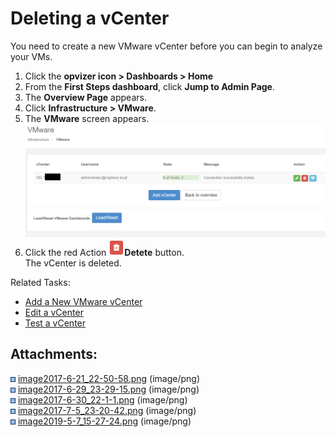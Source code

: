 # Deleting a vCenter

You need to create a new VMware vCenter before you can begin to analyze
your VMs.

1.  Click the **opvizer icon \> Dashboards \> Home**
2.  From the **First Steps dashboard**, click **Jump to Admin Page**.
3.  The **Overview Page** appears.
4.  Click **Infrastructure \> VMware**.
5.  The **VMware** screen appears.  
    ![](attachments/84027265/898531409.png?height=250)
6.  Click the red Action
    ![](attachments/84027265/84027306.png)**Detete** button.  
    The vCenter is deleted.

Related Tasks:

  - [Add a New VMware
    vCenter](https://opvizor.atlassian.net/wiki/spaces/OPVPA/pages/84026819/Adding+a+New+VMware+vCenter)
  - [Edit a
    vCenter](https://opvizor.atlassian.net/wiki/spaces/OPVPA/pages/84026929/Editing+a+vCenter)
  - [Test a
    vCenter](https://opvizor.atlassian.net/wiki/spaces/OPVPA/pages/84027110/Testing+a+vCenter)

<div class="pageSectionHeader">

## Attachments:

</div>

<div class="greybox" data-align="left">

![](images/icons/bullet_blue.gif)
[image2017-6-21\_22-50-58.png](attachments/84027265/84027277.png)
(image/png)  
![](images/icons/bullet_blue.gif)
[image2017-6-29\_23-29-15.png](attachments/84027265/84027282.png)
(image/png)  
![](images/icons/bullet_blue.gif)
[image2017-6-30\_22-1-1.png](attachments/84027265/84027306.png)
(image/png)  
![](images/icons/bullet_blue.gif)
[image2017-7-5\_23-20-42.png](attachments/84027265/84125714.png)
(image/png)  
![](images/icons/bullet_blue.gif)
[image2019-5-7\_15-27-24.png](attachments/84027265/898531409.png)
(image/png)  

</div>
